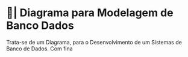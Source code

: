 # 🎲| Diagrama para Modelagem de Banco Dados

  Trata-se de um Diagrama, para o Desenvolvimento de um Sistemas de Banco de Dados. Com fina
 
